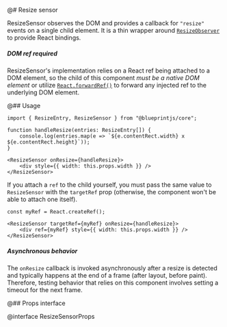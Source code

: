 @# Resize sensor

ResizeSensor observes the DOM and provides a callback for `"resize"` events on a single child element.
It is a thin wrapper around [`ResizeObserver`][resizeobserver] to provide React bindings.

[resizeobserver]: https://developer.mozilla.org/en-US/docs/Web/API/ResizeObserver

<div class="@ns-callout @ns-intent-warning @ns-icon-warning-sign">
    <h5 class="@ns-heading">DOM ref required</h5>

ResizeSensor's implementation relies on a React ref being attached to a DOM element,
so the child of this component _must be a native DOM element_ or utilize
[`React.forwardRef()`](https://reactjs.org/docs/forwarding-refs.html) to forward any
injected ref to the underlying DOM element.

</div>

@## Usage

```tsx
import { ResizeEntry, ResizeSensor } from "@blueprintjs/core";

function handleResize(entries: ResizeEntry[]) {
    console.log(entries.map(e => `${e.contentRect.width} x ${e.contentRect.height}`));
}

<ResizeSensor onResize={handleResize}>
    <div style={{ width: this.props.width }} />
</ResizeSensor>
```

If you attach a `ref` to the child yourself, you must pass the same value to `ResizeSensor`
with the `targetRef` prop (otherwise, the component won't be able to attach one itself).

```tsx
const myRef = React.createRef();

<ResizeSensor targetRef={myRef} onResize={handleResize}>
    <div ref={myRef} style={{ width: this.props.width }} />
</ResizeSensor>
```

<div class="@ns-callout @ns-intent-warning @ns-icon-warning-sign">
    <h5 class="@ns-heading">Asynchronous behavior</h5>

The `onResize` callback is invoked asynchronously after a resize is detected
and typically happens at the end of a frame (after layout, before paint).
Therefore, testing behavior that relies on this component involves setting a
timeout for the next frame.

</div>

@## Props interface

@interface ResizeSensorProps
